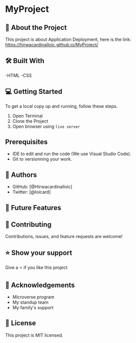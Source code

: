 # MyProject
## 📖 About the Project
This project is about Application Deployment, here is the link: https://hirwacardinalloic.github.io/MyProject/

## 🛠 Built With
-HTML 
-CSS

## 💻 Getting Started
To get a local copy up and running, follow these steps.
1. Open Terminal
2. Clone the Project 
3. Open browser using `live server`

## Prerequisites
- IDE to edit and run the code (We use Visual Studio Code).
- Git to versionning your work.

## 👥 Authors
 - GitHub: [@Hirwacardinalloic]
 - Twitter: [@loicard]
## 🔭 Future Features
## 🤝 Contributing
Contributions, issues, and feature requests are welcome!
## ⭐️ Show your support
Give a ⭐️ if you like this project
## 🙏 Acknowledgements
- Microverse program 
- My standup team 
- My family's support 

## 📝 License
This project is MIT licensed.

